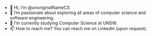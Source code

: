 - 👋 Hi, I’m @unoriginalNameCS
- 👀 I’m passionate about exploring all areas of computer science and software engineering.
- 🌱 I’m currently studying Computer Science at UNSW.
- 📫 How to reach me? You can reach me on LinkedIn (upon request). 

<!---
unoriginalNameCS/unoriginalNameCS is a ✨ special ✨ repository because its `README.md` (this file) appears on your GitHub profile.
You can click the Preview link to take a look at your changes.
--->
